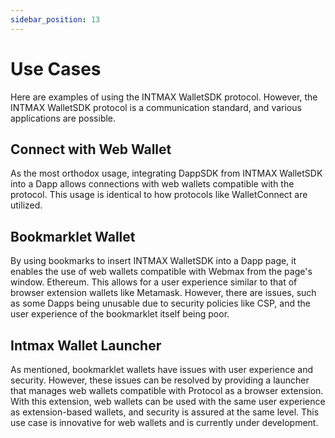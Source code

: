 ```yaml
---
sidebar_position: 13
---
```


# Use Cases

Here are examples of using the INTMAX WalletSDK protocol. However, the INTMAX WalletSDK protocol is a communication standard, and various applications are possible.

## Connect with Web Wallet

As the most orthodox usage, integrating DappSDK from INTMAX WalletSDK into a Dapp allows connections with web wallets compatible with the protocol. This usage is identical to how protocols like WalletConnect are utilized.

## Bookmarklet Wallet

By using bookmarks to insert INTMAX WalletSDK into a Dapp page, it enables the use of web wallets compatible with Webmax from the page's window. Ethereum. This allows for a user experience similar to that of browser extension wallets like Metamask. However, there are issues, such as some Dapps being unusable due to security policies like CSP, and the user experience of the bookmarklet itself being poor.

## Intmax Wallet Launcher

As mentioned, bookmarklet wallets have issues with user experience and security. However, these issues can be resolved by providing a launcher that manages web wallets compatible with Protocol as a browser extension. With this extension, web wallets can be used with the same user experience as extension-based wallets, and security is assured at the same level. This use case is innovative for web wallets and is currently under development.
